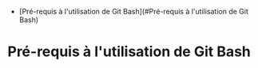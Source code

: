 - [Pré-requis à l'utilisation de Git Bash](#Pré-requis à l'utilisation de Git Bash)
# Pré-requis à l'utilisation de Git Bash
